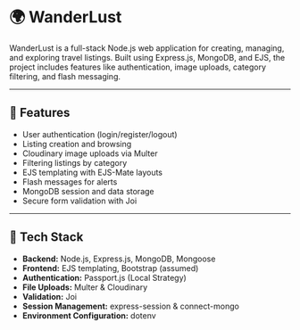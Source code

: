 # 🌍 WanderLust

WanderLust is a full-stack Node.js web application for creating, managing, and exploring travel listings. Built using Express.js, MongoDB, and EJS, the project includes features like authentication, image uploads, category filtering, and flash messaging.

---

## 🚀 Features

- User authentication (login/register/logout)
- Listing creation and browsing
- Cloudinary image uploads via Multer
- Filtering listings by category
- EJS templating with EJS-Mate layouts
- Flash messages for alerts
- MongoDB session and data storage
- Secure form validation with Joi

---

## 🧰 Tech Stack

- **Backend:** Node.js, Express.js, MongoDB, Mongoose
- **Frontend:** EJS templating, Bootstrap (assumed)
- **Authentication:** Passport.js (Local Strategy)
- **File Uploads:** Multer & Cloudinary
- **Validation:** Joi
- **Session Management:** express-session & connect-mongo
- **Environment Configuration:** dotenv



